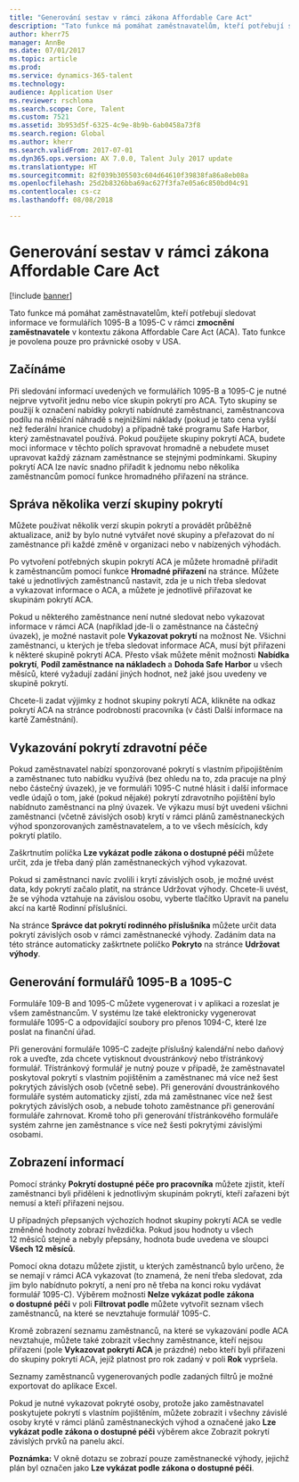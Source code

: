 ```yaml
---
title: "Generování sestav v rámci zákona Affordable Care Act"
description: "Tato funkce má pomáhat zaměstnavatelům, kteří potřebují sledovat informace ve formulářích 1095-B a 1095-C v rámci zmocnění zaměstnavatele v kontextu zákona Affordable Care Act (ACA). Tato funkce je povolena pouze pro právnické osoby v USA."
author: kherr75
manager: AnnBe
ms.date: 07/01/2017
ms.topic: article
ms.prod: 
ms.service: dynamics-365-talent
ms.technology: 
audience: Application User
ms.reviewer: rschloma
ms.search.scope: Core, Talent
ms.custom: 7521
ms.assetid: 3b953d5f-6325-4c9e-8b9b-6ab0458a73f8
ms.search.region: Global
ms.author: kherr
ms.search.validFrom: 2017-07-01
ms.dyn365.ops.version: AX 7.0.0, Talent July 2017 update
ms.translationtype: HT
ms.sourcegitcommit: 82f039b305503c604d64610f39838fa86a8eb08a
ms.openlocfilehash: 25d2b8326bba69ac627f3fa7e05a6c850bd04c91
ms.contentlocale: cs-cz
ms.lasthandoff: 08/08/2018

---
```

# <a name="generate-affordable-care-act-aca-reports"></a>Generování sestav v rámci zákona Affordable Care Act

[!include [banner](includes/banner.md)]

Tato funkce má pomáhat zaměstnavatelům, kteří potřebují sledovat informace ve formulářích 1095-B a 1095-C v rámci **zmocnění zaměstnavatele** v kontextu zákona Affordable Care Act (ACA). Tato funkce je povolena pouze pro právnické osoby v USA.

## <a name="getting-started"></a>Začínáme
Při sledování informací uvedených ve formulářích 1095-B a 1095-C je nutné nejprve vytvořit jednu nebo více skupin pokrytí pro ACA. Tyto skupiny se použijí k označení nabídky pokrytí nabídnuté zaměstnanci, zaměstnancova podílu na měsíční náhradě s nejnižšími náklady (pokud je tato cena vyšší než federální hranice chudoby) a případně také programu Safe Harbor, který zaměstnavatel používá. Pokud použijete skupiny pokrytí ACA, budete moci informace v těchto polích spravovat hromadně a nebudete muset upravovat každý záznam zaměstnance se stejnými podmínkami. Skupiny pokrytí ACA lze navíc snadno přiřadit k jednomu nebo několika zaměstnancům pomocí funkce hromadného přiřazení na stránce.

## <a name="maintaining-multiple-versions-of-a-coverage-group"></a>Správa několika verzí skupiny pokrytí
Můžete používat několik verzí skupin pokrytí a provádět průběžně aktualizace, aniž by bylo nutné vytvářet nové skupiny a přeřazovat do ní zaměstnance při každé změně v organizaci nebo v nabízených výhodách. 

Po vytvoření potřebných skupin pokrytí ACA je můžete hromadně přiřadit k zaměstnancům pomocí funkce **Hromadné přiřazení** na stránce. Můžete také u jednotlivých zaměstnanců nastavit, zda je u nich třeba sledovat a vykazovat informace o ACA, a můžete je jednotlivě přiřazovat ke skupinám pokrytí ACA.

Pokud u některého zaměstnance není nutné sledovat nebo vykazovat informace v rámci ACA (například jde-li o zaměstnance na částečný úvazek), je možné nastavit pole **Vykazovat pokrytí** na možnost Ne. Všichni zaměstnanci, u kterých je třeba sledovat informace ACA, musí být přiřazeni k některé skupině pokrytí ACA. Přesto však můžete měnit možnosti **Nabídka pokrytí**, **Podíl zaměstnance na nákladech** a **Dohoda Safe Harbor** u všech měsíců, které vyžadují zadání jiných hodnot, než jaké jsou uvedeny ve skupině pokrytí.

Chcete-li zadat výjimky z hodnot skupiny pokrytí ACA, klikněte na odkaz pokrytí ACA na stránce podrobností pracovníka (v části Další informace na kartě Zaměstnání).

## <a name="reporting-health-care-coverage"></a>Vykazování pokrytí zdravotní péče
Pokud zaměstnavatel nabízí sponzorované pokrytí s vlastním připojištěním a zaměstnanec tuto nabídku využívá (bez ohledu na to, zda pracuje na plný nebo částečný úvazek), je ve formuláři 1095-C nutné hlásit i další informace vedle údajů o tom, jaké (pokud nějaké) pokrytí zdravotního pojištění bylo nabídnuto zaměstnanci na plný úvazek. Ve výkazu musí být uvedeni všichni zaměstnanci (včetně závislých osob) krytí v rámci plánů zaměstnaneckých výhod sponzorovaných zaměstnavatelem, a to ve všech měsících, kdy pokrytí platilo. 

Zaškrtnutím políčka **Lze vykázat podle zákona o dostupné péči** můžete určit, zda je třeba daný plán zaměstnaneckých výhod vykazovat.

Pokud si zaměstnanci navíc zvolili i krytí závislých osob, je možné uvést data, kdy pokrytí začalo platit, na stránce Udržovat výhody. Chcete-li uvést, že se výhoda vztahuje na závislou osobu, vyberte tlačítko Upravit na panelu akcí na kartě Rodinní příslušníci.

Na stránce **Správce dat pokrytí rodinného příslušníka** můžete určit data pokrytí závislých osob v rámci zaměstnanecké výhody. Zadáním data na této stránce automaticky zaškrtnete políčko **Pokryto** na stránce **Udržovat výhody**.

## <a name="generate-1095b-and-1095c-forms"></a>Generování formulářů 1095-B a 1095-C
Formuláře 109-B and 1095-C můžete vygenerovat i v aplikaci a rozeslat je všem zaměstnancům. V systému lze také elektronicky vygenerovat formuláře 1095-C a odpovídající soubory pro přenos 1094-C, které lze poslat na finanční úřad.  

Při generování formuláře 1095-C zadejte příslušný kalendářní nebo daňový rok a uveďte, zda chcete vytisknout dvoustránkový nebo třístránkový formulář. Třístránkový formulář je nutný pouze v případě, že zaměstnavatel poskytoval pokrytí s vlastním pojištěním a zaměstnanec má více než šest pokrytých závislých osob (včetně sebe). Při generování dvoustránkového formuláře systém automaticky zjistí, zda má zaměstnanec více než šest pokrytých závislých osob, a nebude tohoto zaměstnance při generování formuláře zahrnovat. Kromě toho při generování třístránkového formuláře systém zahrne jen zaměstnance s více než šesti pokrytými závislými osobami.

## <a name="viewing-information"></a>Zobrazení informací
Pomocí stránky **Pokrytí dostupné péče pro pracovníka** můžete zjistit, kteří zaměstnanci byli přiděleni k jednotlivým skupinám pokrytí, kteří zařazeni být nemusí a kteří přiřazeni nejsou.

U případných přepsaných výchozích hodnot skupiny pokrytí ACA se vedle změněné hodnoty zobrazí hvězdička. Pokud jsou hodnoty u všech 12 měsíců stejné a nebyly přepsány, hodnota bude uvedena ve sloupci **Všech 12 měsíců**.

Pomocí okna dotazu můžete zjistit, u kterých zaměstnanců bylo určeno, že se nemají v rámci ACA vykazovat (to znamená, že není třeba sledovat, zda jim bylo nabídnuto pokrytí, a není pro ně třeba na konci roku vydávat formulář 1095-C). Výběrem možnosti **Nelze vykázat podle zákona o dostupné péči** v poli **Filtrovat podle** můžete vytvořit seznam všech zaměstnanců, na které se nevztahuje formulář 1095-C.

Kromě zobrazení seznamu zaměstnanců, na které se vykazování podle ACA nevztahuje, můžete také zobrazit všechny zaměstnance, kteří nejsou přiřazeni (pole **Vykazovat pokrytí ACA** je prázdné) nebo kteří byli přiřazeni do skupiny pokrytí ACA, jejíž platnost pro rok zadaný v poli **Rok** vypršela.

Seznamy zaměstnanců vygenerovaných podle zadaných filtrů je možné exportovat do aplikace Excel.

Pokud je nutné vykazovat pokryté osoby, protože jako zaměstnavatel poskytujete pokrytí s vlastním pojištěním, můžete zobrazit i všechny závislé osoby kryté v rámci plánů zaměstnaneckých výhod a označené jako **Lze vykázat podle zákona o dostupné péči** výběrem akce Zobrazit pokrytí závislých prvků na panelu akcí.

**Poznámka:** V okně dotazu se zobrazí pouze zaměstnanecké výhody, jejichž plán byl označen jako **Lze vykázat podle zákona o dostupné péči**.

